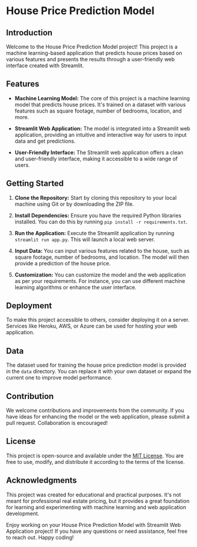 # House Price Prediction Model 

## Introduction

Welcome to the House Price Prediction Model project! This project is a machine learning-based application that predicts house prices based on various features and presents the results through a user-friendly web interface created with Streamlit.

## Features

- **Machine Learning Model:** The core of this project is a machine learning model that predicts house prices. It's trained on a dataset with various features such as square footage, number of bedrooms, location, and more.

- **Streamlit Web Application:** The model is integrated into a Streamlit web application, providing an intuitive and interactive way for users to input data and get predictions.

- **User-Friendly Interface:** The Streamlit web application offers a clean and user-friendly interface, making it accessible to a wide range of users.

## Getting Started

1. **Clone the Repository:** Start by cloning this repository to your local machine using Git or by downloading the ZIP file.

2. **Install Dependencies:** Ensure you have the required Python libraries installed. You can do this by running `pip install -r requirements.txt`.

3. **Run the Application:** Execute the Streamlit application by running `streamlit run app.py`. This will launch a local web server.

4. **Input Data:** You can input various features related to the house, such as square footage, number of bedrooms, and location. The model will then provide a prediction of the house price.

5. **Customization:** You can customize the model and the web application as per your requirements. For instance, you can use different machine learning algorithms or enhance the user interface.

## Deployment

To make this project accessible to others, consider deploying it on a server. Services like Heroku, AWS, or Azure can be used for hosting your web application.

## Data

The dataset used for training the house price prediction model is provided in the `data` directory. You can replace it with your own dataset or expand the current one to improve model performance.

## Contribution

We welcome contributions and improvements from the community. If you have ideas for enhancing the model or the web application, please submit a pull request. Collaboration is encouraged!

## License

This project is open-source and available under the [MIT License](LICENSE). You are free to use, modify, and distribute it according to the terms of the license.

## Acknowledgments

This project was created for educational and practical purposes. It's not meant for professional real estate pricing, but it provides a great foundation for learning and experimenting with machine learning and web application development.

Enjoy working on your House Price Prediction Model with Streamlit Web Application project! If you have any questions or need assistance, feel free to reach out. Happy coding!